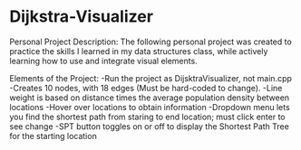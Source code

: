 # Dijkstra-Visualizer
Personal Project Description:
The following personal project was created to practice the skills I learned in my data structures class, while actively learning how to use and integrate visual elements.

Elements of the Project:
-Run the project as DijsktraVisualizer, not main.cpp
-Creates 10 nodes, with 18 edges (Must be hard-coded to change).
-Line weight is based on distance times the average population density between locations
-Hover over locations to obtain information
-Dropdown menu lets you find the shortest path from staring to end location; must click enter to see change
-SPT button toggles on or off to display the Shortest Path Tree for the starting location
